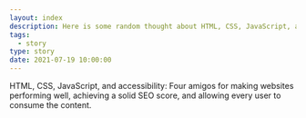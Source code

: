 ```yaml
---
layout: index
description: Here is some random thought about HTML, CSS, JavaScript, and accessibility.
tags:
  - story
type: story
date: 2021-07-19 10:00:00
---
```


HTML, CSS, JavaScript, and accessibility: Four amigos for making websites performing well, achieving a solid SEO score, and allowing every user to consume the content.
